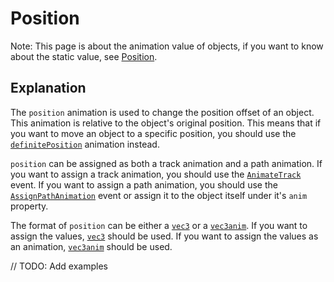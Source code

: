 # Position

Note: This page is about the animation value of objects, if you want to know about the static value, see [Position](../properties/position).

## Explanation

The `position` animation is used to change the position offset of an object. This animation is relative to the object's original position. This means that if you want to move an object to a specific position, you should use the <a href="./definitePosition">`definitePosition`</a> animation instead.

`position` can be assigned as both a track animation and a path animation. If you want to assign a track animation, you should use the <a href="../customEvents/AnimateTrack">`AnimateTrack`</a> event. If you want to assign a path animation, you should use the <a href="../customEvents/assignPathAnimation">`AssignPathAnimation`</a> event or assign it to the object itself under it's `anim` property.

The format of `position` can be either a <a href="../types/vec3">`vec3`</a> or a <a href="../types/vec3anim">`vec3anim`</a>. If you want to assign the values, <a href="../types/vec3">`vec3`</a> should be used. If you want to assign the values as an animation, <a href="../types/vec3anim">`vec3anim`</a> should be used.

// TODO: Add examples 